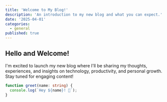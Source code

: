 ```yaml
---
title: 'Welcome to My Blog!'
description: 'An introduction to my new blog and what you can expect.'
date: '2025-04-01'
categories:
  - general
published: true
---
```


## Hello and Welcome!

I'm excited to launch my new blog where I'll be sharing my thoughts, experiences, and insights on technology, productivity, and personal growth. Stay tuned for engaging content!

```ts
function greet(name: string) {
  console.log(`Hey ${name}! 👋`);
}
```
